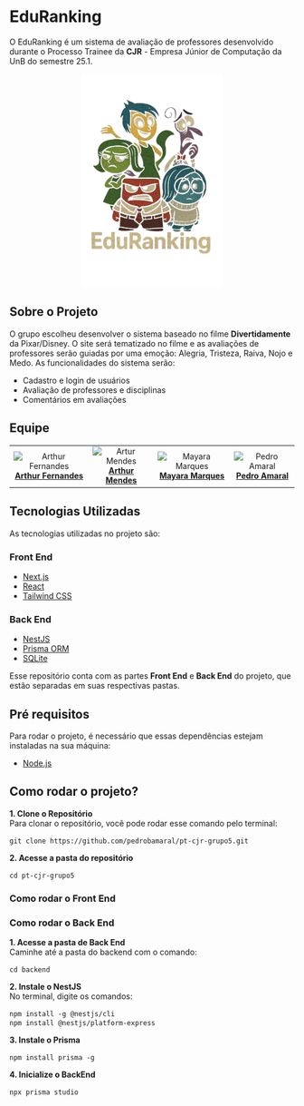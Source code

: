 # EduRanking
O EduRanking é um sistema de avaliação de professores desenvolvido durante o Processo Trainee da **CJR** - Empresa Júnior de Computação da UnB do semestre 25.1.

<p align="center">
  <img src="./FrontEnd/public/images/logo_todos_sem_fundo.png" alt="Logo Geral" width="250" />
</p>

## Sobre o Projeto
O grupo escolheu desenvolver o sistema baseado no filme **Divertidamente** da Pixar/Disney. O site será tematizado no filme e as avaliações de professores serão guiadas por uma emoção: Alegria, Tristeza, Raiva, Nojo e Medo. As funcionalidades do sistema serão: 
- Cadastro e login de usuários
- Avaliação de professores e disciplinas
- Comentários em avaliações

## Equipe 

<table align="center">
  <tr>
    <td align="center">
      <img src="https://avatars.githubusercontent.com/u/90862900?v=4" width="100" alt="Arthur Fernandes"><br>
      <b><a href="https://github.com/arthurfernandesj">Arthur Fernandes</a></b><br>
    </td>
    <td align="center">
      <img src="https://avatars.githubusercontent.com/u/213681539?v=4" width="100" alt="Artur Mendes"><br>
      <b><a href="https://github.com/artmendess">Arthur Mendes</a></b><br>
    </td>
    <td align="center">
      <img src="https://avatars.githubusercontent.com/u/144369305?v=4" width="100" alt="Mayara Marques"><br>
      <b><a href="https://github.com/maymarquee">Mayara Marques</a></b><br>
    </td>
    <td align="center">
      <img src="https://avatars.githubusercontent.com/u/127952757?v=4" width="100" alt="Pedro Amaral"><br>
      <b><a href="https://github.com/pedrobamaral">Pedro Amaral</a></b><br>
    </td>
  </tr>
</table>

## Tecnologias Utilizadas
As tecnologias utilizadas no projeto são: 

### Front End
- [Next.js](https://nextjs.org/)
- [React](https://reactjs.org/)
- [Tailwind CSS](https://tailwindcss.com/)

### Back End
- [NestJS](https://nestjs.com/)
- [Prisma ORM](https://www.prisma.io/)
- [SQLite](https://www.sqlite.org/)

Esse repositório conta com as partes **Front End** e **Back End** do projeto, que estão separadas em suas respectivas pastas. 

## Pré requisitos
Para rodar o projeto, é necessário que essas dependências estejam instaladas na sua máquina:
- [Node.js](https://nodejs.org/en)

## Como rodar o projeto?

**1. Clone o Repositório**  
Para clonar o repositório, você pode rodar esse comando pelo terminal:

```
git clone https://github.com/pedrobamaral/pt-cjr-grupo5.git
```
**2. Acesse a pasta do repositório**  
```
cd pt-cjr-grupo5
```

### Como rodar o Front End

### Como rodar o Back End

**1. Acesse a pasta de Back End**  
Caminhe até a pasta do backend com o comando:
```
cd backend
```
**2. Instale o NestJS**  
No terminal, digite os comandos: 
```
npm install -g @nestjs/cli
npm install @nestjs/platform-express
```
**3. Instale o Prisma**
```
npm install prisma -g
```

**4. Inicialize o BackEnd**
```
npx prisma studio
```


